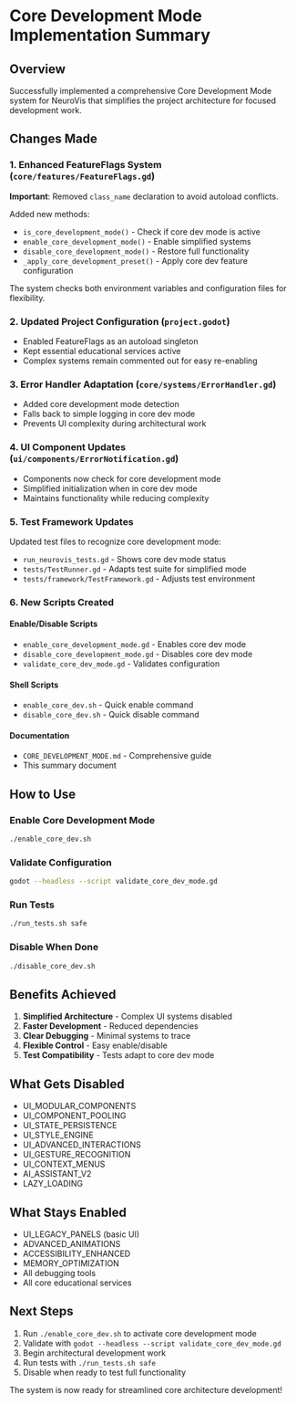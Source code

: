 # Core Development Mode Implementation Summary

## Overview

Successfully implemented a comprehensive Core Development Mode system for NeuroVis that simplifies the project architecture for focused development work.

## Changes Made

### 1. Enhanced FeatureFlags System (`core/features/FeatureFlags.gd`)

**Important**: Removed `class_name` declaration to avoid autoload conflicts.

Added new methods:
- `is_core_development_mode()` - Check if core dev mode is active
- `enable_core_development_mode()` - Enable simplified systems
- `disable_core_development_mode()` - Restore full functionality
- `_apply_core_development_preset()` - Apply core dev feature configuration

The system checks both environment variables and configuration files for flexibility.

### 2. Updated Project Configuration (`project.godot`)

- Enabled FeatureFlags as an autoload singleton
- Kept essential educational services active
- Complex systems remain commented out for easy re-enabling

### 3. Error Handler Adaptation (`core/systems/ErrorHandler.gd`)

- Added core development mode detection
- Falls back to simple logging in core dev mode
- Prevents UI complexity during architectural work

### 4. UI Component Updates (`ui/components/ErrorNotification.gd`)

- Components now check for core development mode
- Simplified initialization when in core dev mode
- Maintains functionality while reducing complexity

### 5. Test Framework Updates

Updated test files to recognize core development mode:
- `run_neurovis_tests.gd` - Shows core dev mode status
- `tests/TestRunner.gd` - Adapts test suite for simplified mode
- `tests/framework/TestFramework.gd` - Adjusts test environment

### 6. New Scripts Created

#### Enable/Disable Scripts
- `enable_core_development_mode.gd` - Enables core dev mode
- `disable_core_development_mode.gd` - Disables core dev mode
- `validate_core_dev_mode.gd` - Validates configuration

#### Shell Scripts
- `enable_core_dev.sh` - Quick enable command
- `disable_core_dev.sh` - Quick disable command

#### Documentation
- `CORE_DEVELOPMENT_MODE.md` - Comprehensive guide
- This summary document

## How to Use

### Enable Core Development Mode

```bash
./enable_core_dev.sh
```

### Validate Configuration

```bash
godot --headless --script validate_core_dev_mode.gd
```

### Run Tests

```bash
./run_tests.sh safe
```

### Disable When Done

```bash
./disable_core_dev.sh
```

## Benefits Achieved

1. **Simplified Architecture** - Complex UI systems disabled
2. **Faster Development** - Reduced dependencies
3. **Clear Debugging** - Minimal systems to trace
4. **Flexible Control** - Easy enable/disable
5. **Test Compatibility** - Tests adapt to core dev mode

## What Gets Disabled

- UI_MODULAR_COMPONENTS
- UI_COMPONENT_POOLING
- UI_STATE_PERSISTENCE
- UI_STYLE_ENGINE
- UI_ADVANCED_INTERACTIONS
- UI_GESTURE_RECOGNITION
- UI_CONTEXT_MENUS
- AI_ASSISTANT_V2
- LAZY_LOADING

## What Stays Enabled

- UI_LEGACY_PANELS (basic UI)
- ADVANCED_ANIMATIONS
- ACCESSIBILITY_ENHANCED
- MEMORY_OPTIMIZATION
- All debugging tools
- All core educational services

## Next Steps

1. Run `./enable_core_dev.sh` to activate core development mode
2. Validate with `godot --headless --script validate_core_dev_mode.gd`
3. Begin architectural development work
4. Run tests with `./run_tests.sh safe`
5. Disable when ready to test full functionality

The system is now ready for streamlined core architecture development!